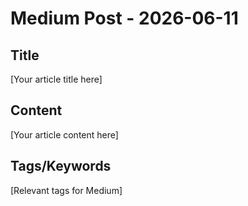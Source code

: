 # Medium Post - 2026-06-11

## Title
[Your article title here]

## Content
[Your article content here]

## Tags/Keywords
[Relevant tags for Medium]
